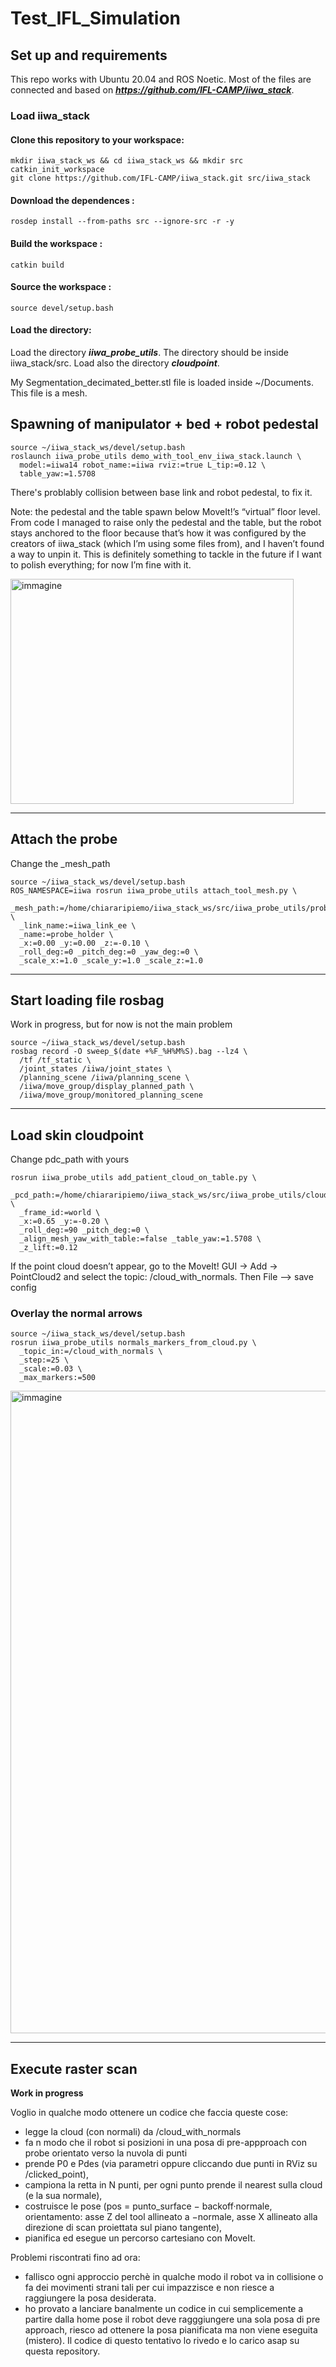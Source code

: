 # Test_IFL_Simulation
## Set up and requirements
This repo works with Ubuntu 20.04 and ROS Noetic. Most of the files are connected and based on ***https://github.com/IFL-CAMP/iiwa_stack***.
### Load iiwa_stack
#### Clone this repository to your workspace:
```
mkdir iiwa_stack_ws && cd iiwa_stack_ws && mkdir src
catkin_init_workspace
git clone https://github.com/IFL-CAMP/iiwa_stack.git src/iiwa_stack
```
#### Download the dependences :
```
rosdep install --from-paths src --ignore-src -r -y
```
#### Build the workspace :
```
catkin build
```
#### Source the workspace :
```
source devel/setup.bash
```
#### Load the directory:
Load the directory ***iiwa_probe_utils***. The directory should be inside iiwa_stack/src. Load also the directory ***cloudpoint***.

My Segmentation_decimated_better.stl file is loaded inside ~/Documents. This file is a mesh.

## Spawning of manipulator + bed + robot pedestal
```
source ~/iiwa_stack_ws/devel/setup.bash
roslaunch iiwa_probe_utils demo_with_tool_env_iiwa_stack.launch \
  model:=iiwa14 robot_name:=iiwa rviz:=true L_tip:=0.12 \
  table_yaw:=1.5708
```
There's problably collision between base link and robot pedestal, to fix it.

Note: the pedestal and the table spawn below MoveIt!’s “virtual” floor level. From code I managed to raise only the pedestal and the table, but the robot stays anchored to the floor because that’s how it was configured by the creators of iiwa_stack (which I’m using some files from), and I haven’t found a way to unpin it. This is definitely something to tackle in the future if I want to polish everything; for now I’m fine with it.

<img width="453" height="360" alt="immagine" src="https://github.com/user-attachments/assets/1d08c3eb-37e9-4888-aecd-88282d81d0d4" />

-----------------------------------------------------------------------------------------------------
## Attach the probe 
Change the _mesh_path
```
source ~/iiwa_stack_ws/devel/setup.bash
ROS_NAMESPACE=iiwa rosrun iiwa_probe_utils attach_tool_mesh.py \
  _mesh_path:=/home/chiararipiemo/iiwa_stack_ws/src/iiwa_probe_utils/probe_urdf/IFL_FrankaHolder.dae \
  _link_name:=iiwa_link_ee \
  _name:=probe_holder \
  _x:=0.00 _y:=0.00 _z:=-0.10 \
  _roll_deg:=0 _pitch_deg:=0 _yaw_deg:=0 \
  _scale_x:=1.0 _scale_y:=1.0 _scale_z:=1.0
```
-----------------------------------------------------------------------------------------------------
## Start loading file rosbag
Work in progress, but for now is not the main problem
```
source ~/iiwa_stack_ws/devel/setup.bash
rosbag record -O sweep_$(date +%F_%H%M%S).bag --lz4 \
  /tf /tf_static \
  /joint_states /iiwa/joint_states \
  /planning_scene /iiwa/planning_scene \
  /iiwa/move_group/display_planned_path \
  /iiwa/move_group/monitored_planning_scene
```
-----------------------------------------------------------------------------------------------------
## Load skin cloudpoint 
Change pdc_path with yours
```
rosrun iiwa_probe_utils add_patient_cloud_on_table.py \
  _pcd_path:=/home/chiararipiemo/iiwa_stack_ws/src/iiwa_probe_utils/cloudpoint/Segmentation_decimated_better_points.pcd \
  _frame_id:=world \
  _x:=0.65 _y:=-0.20 \
  _roll_deg:=90 _pitch_deg:=0 \
  _align_mesh_yaw_with_table:=false _table_yaw:=1.5708 \
  _z_lift:=0.12
```
If the point cloud doesn’t appear, go to the MoveIt! GUI → Add → PointCloud2 and select the topic: /cloud_with_normals. Then File --> save config
### Overlay the normal arrows
```
source ~/iiwa_stack_ws/devel/setup.bash
rosrun iiwa_probe_utils normals_markers_from_cloud.py \
  _topic_in:=/cloud_with_normals \
  _step:=25 \
  _scale:=0.03 \
  _max_markers:=500
```
<img width="1849" height="1028" alt="immagine" src="https://github.com/user-attachments/assets/db837fcd-7828-4cbb-b427-32354cdedf74" />

-----------------------------------------------------------------------------------------------------
## Execute raster scan
**Work in progress**

Voglio in qualche modo ottenere un codice che faccia queste cose:

- legge la cloud (con normali) da /cloud_with_normals
- fa n modo che il robot si posizioni in una posa di pre-appproach con probe orientato verso la nuvola di punti
- prende P0 e Pdes (via parametri oppure cliccando due punti in RViz su /clicked_point),
- campiona la retta in N punti, per ogni punto prende il nearest sulla cloud (e la sua normale),
- costruisce le pose (pos = punto_surface − backoff·normale, orientamento: asse Z del tool allineato a −normale, asse X allineato alla direzione di scan proiettata sul piano tangente),
- pianifica ed esegue un percorso cartesiano con MoveIt.

Problemi riscontrati fino ad ora:
- fallisco ogni approccio perchè in qualche modo il robot va in collisione o fa dei movimenti strani tali per cui impazzisce e non riesce a raggiungere la posa desiderata.
- ho provato a lanciare banalmente un codice in cui semplicemente a partire dalla home pose il robot deve ragggiungere una sola posa di pre approach, riesco ad ottenere la posa pianificata ma non viene eseguita (mistero). Il codice di questo tentativo lo rivedo e lo carico asap su questa repository.


